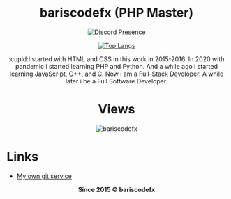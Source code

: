 <h1 align="center"><strong>bariscodefx (PHP Master)</strong></h1>

<div align="center">

[![Discord Presence](https://lanyard-profile-readme.vercel.app/api/793431383506681866)](https://discord.com/users/793431383506681866)
  
[![Top Langs](https://github-readme-stats.vercel.app/api/top-langs/?username=bariscodefxy&theme=dark&layout=compact)](https://github.com/bariscodefxy)

</div>

<p align="center">:cupid:I started with HTML and CSS in this work in 2015-2016. In 2020 with pandemic i started learning PHP and Python. And a while ago i started learning JavaScript, C++, and C. Now i am a Full-Stack Developer. A while later i be a Full Software Developer.</p>

<div align="center">
  
  <h1>Views</h1>

<img src="https://count.getloli.com/get/@bariscodefy?theme=rule34" alt="bariscodefx" />

</div>

<h1>Links</h1>

* <a href="https://git.bariscodefx.tk" target="_blank">My own git service</a>

<p align="center"><strong>Since 2015 © bariscodefx</strong></p>
